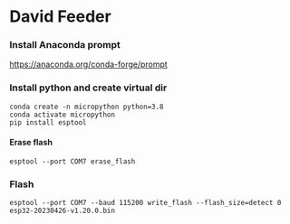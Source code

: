 # David Feeder

### Install Anaconda prompt

https://anaconda.org/conda-forge/prompt

### Install python and create virtual dir
```
conda create -n micropython python=3.8
conda activate micropython
pip install esptool
```
#### Erase flash
```
esptool --port COM7 erase_flash
```
### Flash
```
esptool --port COM7 --baud 115200 write_flash --flash_size=detect 0 esp32-20230426-v1.20.0.bin
```

